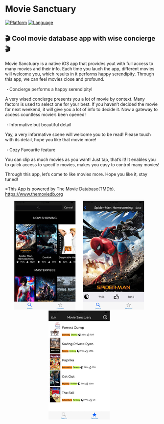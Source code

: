 # Movie Sanctuary

[![Platform](http://img.shields.io/badge/platform-ios-blue.svg?style=flat)](https://developer.apple.com/iphone/index.action)
[![Language](http://img.shields.io/badge/language-swift-brightgreen.svg?style=flat)](https://developer.apple.com/swift)

## 🎬 Cool movie database app with wise concierge 🎬

Movie Sanctuary is a native iOS app that provides yout with full access to many movies and their info. Each time you lauch the app, different movies will welcome you, which results in it performs happy serendipity. Through this app, we can feel movies close and profound.

・Concierge performs a happy serendipity!

A very wised concierge presents you a lot of movie by context.
Many factors is used to select one for your best.
If you haven’t decided the movie for next weekend, it will give you a lot of info to decide it.
Now a gateway to access countless movie’s been opened!

・Informative but beautiful detail

Yay, a very informative scene will welcome you to be read!
Please touch with its detail, hope you like that movie more!

・Cozy Favourite feature

You can clip as much movies as you want!
Just tap, that’s it!
It enables you to quick access to specific movies, makes you easy to control many movies!

Through this app, let’s come to like movies more.
Hope you like it, stay tuned!

※This App is powered by The Movie Database(TMDb).
https://www.themoviedb.org

<div align="center">
	<img src="https://github.com/creaaa/MovieSanctuary/blob/master/Screenshots/ms4min.jpg" width="200px" height="356px" style="margin-right: 20px">
	<img src="https://github.com/creaaa/MovieSanctuary/blob/master/Screenshots/ms3min.jpg" width="200px" height="356px" style="margin-right: 20px">
	<img src="https://github.com/creaaa/MovieSanctuary/blob/master/Screenshots/ms1min.jpg" width="200px" height="356px" style="margin-right: 20px">
</div>